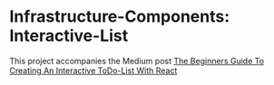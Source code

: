 # Infrastructure-Components: Interactive-List

This project accompanies the Medium post
[The Beginners Guide To  Creating An Interactive ToDo-List With React](https://medium.com/@fzickert/the-beginners-guide-to-creating-an-interactive-todo-list-with-react-28c8af880f35)

